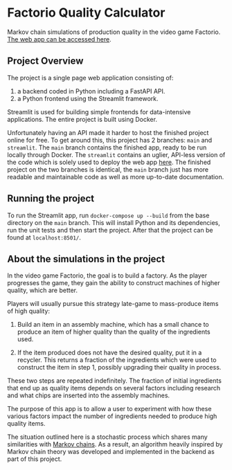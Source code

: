 # Factorio Quality Calculator

Markov chain simulations of production quality in the video game Factorio. [The web app can be accessed here](https://factorio-quality.streamlit.app/).

## Project Overview

The project is a single page web application consisting of: 
1. a backend coded in Python including a FastAPI API.
2. a Python frontend using the Streamlit framework.

Streamlit is used for building simple frontends for data-intensive applications. The entire project is built using Docker.

Unfortunately having an API made it harder to host the finished project online for free. To get around this, this project has 2 branches: ```main``` and ```streamlit```. The ```main``` branch contains the finished app, ready to be run locally through Docker. The ```streamlit``` contains an uglier, API-less version of the code which is solely used to deploy the web app [here](https://factorio-quality.streamlit.app/). The finished project on the two branches is identical, the ```main``` branch just has more readable and maintainable code as well as more up-to-date documentation.

## Running the project

To run the Streamlit app, run ```docker-compose up --build``` from the base directory on the ```main``` branch. This will install Python and its dependencies, run the unit tests and then start the project. After that the project can be found at ```localhost:8501/```.

## About the simulations in the project

In the video game Factorio, the goal is to build a factory. As the player progresses the game, they gain the ability to construct machines of higher quality, which are better.

Players will usually pursue this strategy late-game to mass-produce items of high quality:

1. Build an item in an assembly machine, which has a small chance to produce an item of higher quality than the quality of the ingredients used.

2. If the item produced does not have the desired quality, put it in a recycler. This returns a fraction of the ingredients which were used to construct the item in step 1, possibly upgrading their quality in process.

These two steps are repeated indefinitely. The fraction of initial ingredients that end up as quality items depends on several factors including research and what chips are inserted into the assembly machines.

The purpose of this app is to allow a user to experiment with how these various factors impact the number of ingredients needed to produce high quality items.

The situation outlined here is a stochastic process which shares many similarities with [Markov chains](https://en.wikipedia.org/wiki/Markov_chain). As a result, an algorithm heavily inspired by Markov chain theory was developed and implemented in the backend as part of this project.